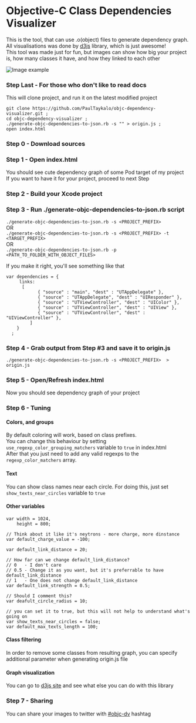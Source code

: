 Objective-C Class Dependencies Visualizer
==========================  

This is the tool, that can use .o(object) files to generate dependency graph.  
All visualisations was done by [d3js](http://d3js.org/) library, which is just awesome!  
This tool was made just for fun, but images can show how big your project is, how many classes it have, and how they linked to each other    

![Image example](https://pbs.twimg.com/media/BecW8fRCcAAPdP4.png:large)  

### Step Last - For those who don't like to read docs
This will clone project, and run it on the latest modified project
```
git clone https://github.com/PaulTaykalo/objc-dependency-visualizer.git ;
cd objc-dependency-visualizer ;
./generate-objc-dependencies-to-json.rb -s "" > origin.js ;
open index.html
```

### Step 0 - Download sources

### Step 1 - Open index.html  
You should see cute dependency graph of some Pod target of my project  
If you want to have it for your project, proceed to next Step

### Step 2 - Build your Xcode project  
### Step 3 - Run ./generate-objc-dependencies-to-json.rb script  
`./generate-objc-dependencies-to-json.rb -s <PROJECT_PREFIX>`  
OR  
`./generate-objc-dependencies-to-json.rb -s <PROJECT_PREFIX> -t <TARGET_PREFIX>`  
OR  
`./generate-objc-dependencies-to-json.rb -p <PATH_TO_FOLDER_WITH_OBJECT_FILES>`

If you make it right, you'll see something like that  
```
var dependencies = {
     links:
   	  [
            { "source" : "main", "dest" : "UTAppDelegate" },
            { "source" : "UTAppDelegate", "dest" : "UIResponder" },
            { "source" : "UTViewController", "dest" : "UIColor" },
            { "source" : "UTViewController", "dest" : "UIView" },
            { "source" : "UTViewController", "dest" : "UIViewController" },
         ]
    }
  ;  
```

### Step 4 - Grab output from Step #3 and save it to origin.js  
`./generate-objc-dependencies-to-json.rb -s <PROJECT_PREFIX>  > origin.js`  

### Step 5 - Open/Refresh index.html
Now you should see dependency graph of your project  

### Step 6 - Tuning  

#### Colors, and groups  
By default coloring will work, based on class prefixes.  
You can change this behaviour by setting `use_regexp_color_grouping_matchers` variable to `true` in index.html  
After that you just need to add any valid regexps to the `regexp_color_matchers` array.  

#### Text  
You can show class names near each circle. For doing this, just set `show_texts_near_circles` variable to `true`

#### Other variables  
```
var width = 1024,
    height = 800;

// Think about it like it's neytrons - more charge, more dinstance
var default_charge_value = -100; 

var default_link_distance = 20;   

// How far can we change default_link_distance?
// 0   - I don't care
// 0.5 - Change it as you want, but it's preferrable to have default_link_distance 
// 1   - One does not change default_link_distance
var default_link_strength = 0.5;

// Should I comment this?
var deafult_circle_radius = 10;

// you can set it to true, but this will not help to understand what's going on
var show_texts_near_circles = false;
var default_max_texts_length = 100;
```

#### Class filtering  
In order to remove some classes from resulting graph, you can specify additional parameter when generating origin.js file  

#### Graph visualization
You can go to [d3js site](http://d3js.org/) and see what else you can do with this library  

### Step 7 - Sharing  
You can share your images to twitter with [#objc-dv](https://twitter.com/search/realtime?q=%23objc-dv) hashtag
